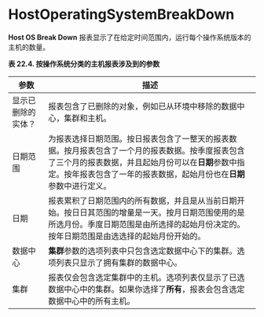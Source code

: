 # HostOperatingSystemBreakDown

**Host OS Break Down** 报表显示了在给定时间范围内，运行每个操作系统版本的主机的数量。

**表 22.4. 按操作系统分类的主机报表涉及到的参数**

| 参数 | 描述 |
| -- | -- |
  显示已删除的实体？| 报表包含了已删除的对象，例如已从环境中移除的数据中心，集群和主机。 |
| 日期范围 | 为报表选择日期范围。按日报表包含了一整天的报表数据。按月报表包含了一个月的报表数据。按季度报表包含了三个月的报表数据，并且起始月份可以在**日期**参数中指定。按年报表包含了一年的报表数据，起始月份也在**日期**参数中进行定义。 |
| 日期 | 报表累积了日期范围内的所有数据，并且是从当前日期开始。按日日其范围的增量是一天。按月日期范围使用的是所选月份。季度日期范围是由所选择的起始月份决定的。按年日期范围是由选选择的起始月份开始的。 |
| 数据中心 | **集群**参数的选项列表中只包含选定数据中心下的集群。选项列表只显示了拥有集群的数据中心。 |
| 集群 | 报表仅会包含选定集群中的主机。选项列表仅显示了已选数据中心中的集群。如果你选择了**所有**，报表会包含选定数据中心中的所有主机。 |
